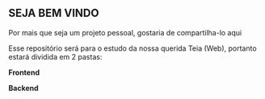 ## SEJA BEM VINDO
Por mais que seja um projeto pessoal, gostaria de compartilha-lo aqui

Esse repositório será para o estudo da nossa querida Teia (Web), portanto estará dividida em 2 pastas:

   **Frontend**
   
   **Backend**
